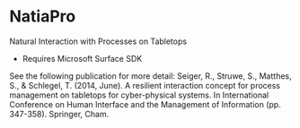 # NatiaPro
Natural Interaction with Processes on Tabletops

- Requires Microsoft Surface SDK

See the following publication for more detail:
Seiger, R., Struwe, S., Matthes, S., & Schlegel, T. (2014, June). A resilient interaction concept for process management on tabletops for cyber-physical systems. In International Conference on Human Interface and the Management of Information (pp. 347-358). Springer, Cham.

